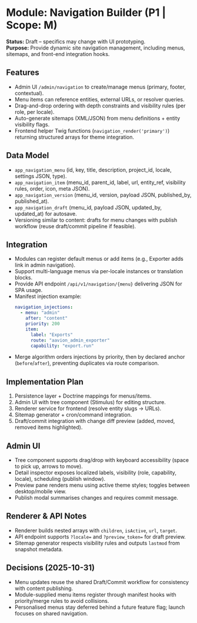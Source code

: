 # Module: Navigation Builder (P1 | Scope: M)

**Status:** Draft – specifics may change with UI prototyping.  
**Purpose:** Provide dynamic site navigation management, including menus, sitemaps, and front-end integration hooks.

## Features
- Admin UI `/admin/navigation` to create/manage menus (primary, footer, contextual).
- Menu items can reference entities, external URLs, or resolver queries.
- Drag-and-drop ordering with depth constraints and visibility rules (per role, per locale).
- Auto-generate sitemaps (XML/JSON) from menu definitions + entity visibility flags.
- Frontend helper Twig functions (`navigation_render('primary')`) returning structured arrays for theme integration.

## Data Model
- `app_navigation_menu` (id, key, title, description, project_id, locale, settings JSON, type).
- `app_navigation_item` (menu_id, parent_id, label, url, entity_ref, visibility rules, order, icon, meta JSON).
- `app_navigation_version` (menu_id, version, payload JSON, published_by, published_at).
- `app_navigation_draft` (menu_id, payload JSON, updated_by, updated_at) for autosave.
- Versioning similar to content: drafts for menu changes with publish workflow (reuse draft/commit pipeline if feasible).

## Integration
- Modules can register default menus or add items (e.g., Exporter adds link in admin navigation).
- Support multi-language menus via per-locale instances or translation blocks.
- Provide API endpoint `/api/v1/navigation/{menu}` delivering JSON for SPA usage.
- Manifest injection example:
  ```yaml
  navigation_injections:
    - menu: "admin"
      after: "content"
      priority: 200
      item:
        label: "Exports"
        route: "aavion_admin_exporter"
        capability: "export.run"
  ```
- Merge algorithm orders injections by priority, then by declared anchor (`before`/`after`), preventing duplicates via route comparison.

## Implementation Plan
1. Persistence layer + Doctrine mappings for menus/items.
2. Admin UI with tree component (Stimulus) for editing structure.
3. Renderer service for frontend (resolve entity slugs -> URLs).
4. Sitemap generator + cron/command integration.
5. Draft/commit integration with change diff preview (added, moved, removed items highlighted).

## Admin UI
- Tree component supports drag/drop with keyboard accessibility (space to pick up, arrows to move).
- Detail inspector exposes localized labels, visibility (role, capability, locale), scheduling (publish window).
- Preview pane renders menu using active theme styles; toggles between desktop/mobile view.
- Publish modal summarises changes and requires commit message.

## Renderer & API Notes
- Renderer builds nested arrays with `children`, `isActive`, `url`, `target`.
- API endpoint supports `?locale=` and `?preview_token=` for draft preview.
- Sitemap generator respects visibility rules and outputs `lastmod` from snapshot metadata.

## Decisions (2025-10-31)
- Menu updates reuse the shared Draft/Commit workflow for consistency with content publishing.
- Module-supplied menu items register through manifest hooks with priority/merge rules to avoid collisions.
- Personalised menus stay deferred behind a future feature flag; launch focuses on shared navigation.
